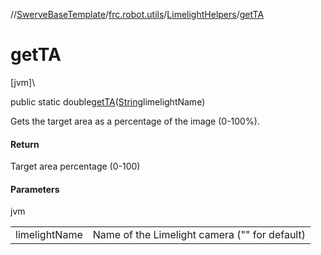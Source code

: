 //[SwerveBaseTemplate](../../../index.md)/[frc.robot.utils](../index.md)/[LimelightHelpers](index.md)/[getTA](get-t-a.md)

# getTA

[jvm]\

public static double[getTA](get-t-a.md)([String](https://docs.oracle.com/javase/8/docs/api/java/lang/String.html)limelightName)

Gets the target area as a percentage of the image (0-100%).

#### Return

Target area percentage (0-100)

#### Parameters

jvm

| | |
|---|---|
| limelightName | Name of the Limelight camera (&quot;&quot; for default) |
